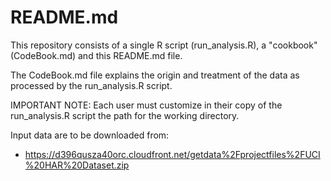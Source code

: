 README.md
========================================================

This repository consists of a single R script (run_analysis.R), a "cookbook" (CodeBook.md) and this README.md file.
 
The CodeBook.md file explains the origin and treatment of the data as processed by the run_analysis.R script.

IMPORTANT NOTE: Each user must customize in their copy of the run_analysis.R script the path for the working directory. 

Input data are to be downloaded from: 
* https://d396qusza40orc.cloudfront.net/getdata%2Fprojectfiles%2FUCI%20HAR%20Dataset.zip